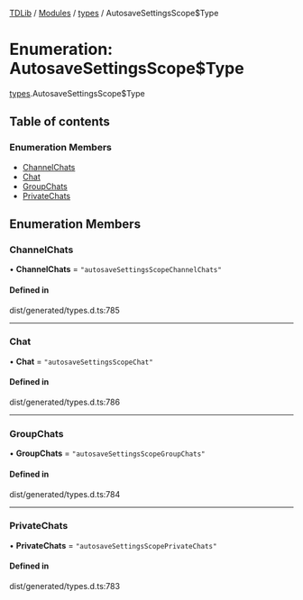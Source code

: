 [TDLib](../README.md) / [Modules](../modules.md) / [types](../modules/types.md) / AutosaveSettingsScope$Type

# Enumeration: AutosaveSettingsScope$Type

[types](../modules/types.md).AutosaveSettingsScope$Type

## Table of contents

### Enumeration Members

- [ChannelChats](types.AutosaveSettingsScope_Type.md#channelchats)
- [Chat](types.AutosaveSettingsScope_Type.md#chat)
- [GroupChats](types.AutosaveSettingsScope_Type.md#groupchats)
- [PrivateChats](types.AutosaveSettingsScope_Type.md#privatechats)

## Enumeration Members

### ChannelChats

• **ChannelChats** = ``"autosaveSettingsScopeChannelChats"``

#### Defined in

dist/generated/types.d.ts:785

___

### Chat

• **Chat** = ``"autosaveSettingsScopeChat"``

#### Defined in

dist/generated/types.d.ts:786

___

### GroupChats

• **GroupChats** = ``"autosaveSettingsScopeGroupChats"``

#### Defined in

dist/generated/types.d.ts:784

___

### PrivateChats

• **PrivateChats** = ``"autosaveSettingsScopePrivateChats"``

#### Defined in

dist/generated/types.d.ts:783
